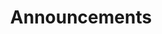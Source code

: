 ---
title: "Announcements"
description: "Generalized announcements and welcomes."
image:

# Badge style
style:
    background: "#2a9d8f"
    color: "#fff"
---